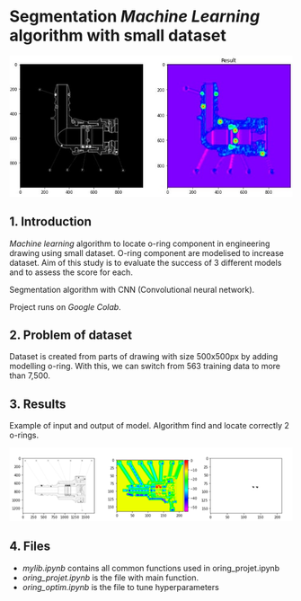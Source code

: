# Segmentation _Machine Learning_ algorithm with small dataset

![result](./images/index.png)

## 1. Introduction

_Machine learning_ algorithm to locate o-ring component in engineering drawing using small dataset. O-ring component are modelised to increase dataset. Aim of this study is to evaluate the success of 3 different models and to assess the score for each.

Segmentation algorithm with CNN (Convolutional neural network).

Project runs on _Google Colab_.


## 2. Problem of dataset

Dataset is created from parts of drawing with size 500x500px by adding modelling o-ring. With this, we can switch from 563 training data to more than 7,500.


## 3. Results

Example of input and output of model. Algorithm find and locate correctly 2 o-rings.

![result](./images/Image1.png)


## 4. Files

* _mylib.ipynb_ contains all common functions used in oring_projet.ipynb
* _oring_projet.ipynb_ is the file with main function.
* _oring_optim.ipynb_  is the file to tune hyperparameters
